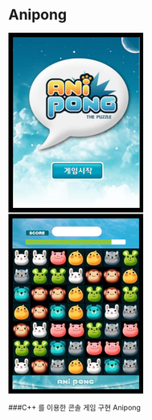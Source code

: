 # Anipong


![](https://github.com/diffth/Anipong/blob/master/Anipong/image/01.png)
![](https://github.com/diffth/Anipong/blob/master/Anipong/image/02.png)


###C++ 를 이용한 콘솔 게임 구현 Anipong  